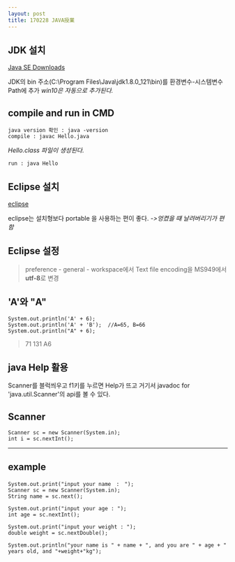```yaml
---
layout: post
title: 170228 JAVA授業
---
```


## JDK 설치
[Java SE Downloads](http://www.oracle.com/technetwork/java/javase/downloads/index.html)

JDK의 bin 주소(C:\Program Files\Java\jdk1.8.0_121\bin)를 환경변수-시스템변수 Path에 추가
*win10은 자동으로 추가된다.*

## compile and run in CMD
    java version 확인 : java -version
    compile : javac Hello.java
*Hello.class 파일이 생성된다.*

    run : java Hello


## Eclipse 설치
[eclipse](eclipse.org)

eclipse는 설치형보다 portable 을 사용하는 편이 좋다.
*->엉켰을 떄 날려버리기가 편함*

## Eclipse 설정
> preference - general - workspace에서 Text file encoding을  MS949에서 **utf-8**로 변경

## 'A'와 "A"
    System.out.println('A' + 6);
    System.out.println('A' + 'B');	//A=65, B=66
    System.out.println("A" + 6);

> 71
> 131
> A6

## java Help 활용
Scanner를 블럭씌우고 f1키를 누르면 Help가 뜨고 거기서 javadoc for 'java.util.Scanner'의 api를 볼 수 있다.


## Scanner

    Scanner sc = new Scanner(System.in);
    int i = sc.nextInt();


----------
## example

    System.out.print("input your name　:　");
	Scanner sc = new Scanner(System.in);
	String name = sc.next();

	System.out.print("input your age : ");
	int age = sc.nextInt();
		
	System.out.print("input your weight : ");
	double weight = sc.nextDouble();

	System.out.println("your name is " + name + ", and you are " + age + " years old, and "+weight+"kg");


